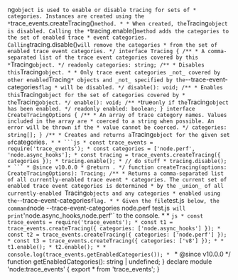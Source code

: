 ng` object is used to enable or disable tracing for sets of
     * categories. Instances are created using the
     * `trace_events.createTracing()` method.
     *
     * When created, the `Tracing` object is disabled. Calling the
     * `tracing.enable()` method adds the categories to the set of enabled trace
     * event categories. Calling `tracing.disable()` will remove the categories
     * from the set of enabled trace event categories.
     */
    interface Tracing {
        /**
         * A comma-separated list of the trace event categories covered by this
         * `Tracing` object.
         */
        readonly categories: string;
        /**
         * Disables this `Tracing` object.
         *
         * Only trace event categories _not_ covered by other enabled `Tracing`
         * objects and _not_ specified by the `--trace-event-categories` flag
         * will be disabled.
         */
        disable(): void;
        /**
         * Enables this `Tracing` object for the set of categories covered by
         * the `Tracing` object.
         */
        enable(): void;
        /**
         * `true` only if the `Tracing` object has been enabled.
         */
        readonly enabled: boolean;
    }
    interface CreateTracingOptions {
        /**
         * An array of trace category names. Values included in the array are
         * coerced to a string when possible. An error will be thrown if the
         * value cannot be coerced.
         */
        categories: string[];
    }
    /**
     * Creates and returns a `Tracing` object for the given set of `categories`.
     *
     * ```js
     * const trace_events = require('trace_events');
     * const categories = ['node.perf', 'node.async_hooks'];
     * const tracing = trace_events.createTracing({ categories });
     * tracing.enable();
     * // do stuff
     * tracing.disable();
     * ```
     * @since v10.0.0
     * @return .
     */
    function createTracing(options: CreateTracingOptions): Tracing;
    /**
     * Returns a comma-separated list of all currently-enabled trace event
     * categories. The current set of enabled trace event categories is determined
     * by the _union_ of all currently-enabled `Tracing` objects and any categories
     * enabled using the `--trace-event-categories` flag.
     *
     * Given the file `test.js` below, the command`node --trace-event-categories node.perf test.js` will print`'node.async_hooks,node.perf'` to the console.
     *
     * ```js
     * const trace_events = require('trace_events');
     * const t1 = trace_events.createTracing({ categories: ['node.async_hooks'] });
     * const t2 = trace_events.createTracing({ categories: ['node.perf'] });
     * const t3 = trace_events.createTracing({ categories: ['v8'] });
     *
     * t1.enable();
     * t2.enable();
     *
     * console.log(trace_events.getEnabledCategories());
     * ```
     * @since v10.0.0
     */
    function getEnabledCategories(): string | undefined;
}
declare module 'node:trace_events' {
    export * from 'trace_events';
}
                                                                                                                                                                                                        